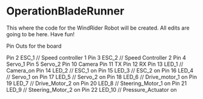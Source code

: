 # OperationBladeRunner
This where the code for the WindRider Robot will be created. All edits are going to be here. Have fun!


Pin Outs for the board

Pin 2 ESC_1    // Speed controller 1
Pin 3 ESC_2    // Speed Controller 2
Pin 4 Servo_1
Pin 5 Servo_2
Pin 10 Camera
Pin 11 TX 
Pin 12 RX
Pin 13 LED_1 // Camera_on
Pin 14 LED_2 // ESC_1 on
Pin 15 LED_3 // ESC_2 on
Pin 16 LED_4 // Servo_1 on
Pin 17 LED_5  // Servo_2 on
Pin 18 LED_6  // Drive_motor_1 on
Pin 19 LED_7  // Drive_Motor_2 on
Pin 20 LED_8  // Steering_Motor_1 on
Pin 21 LED_9  // Steering_Motor_2 on
Pin 22 LED_10 // Pressure_Actuator on

